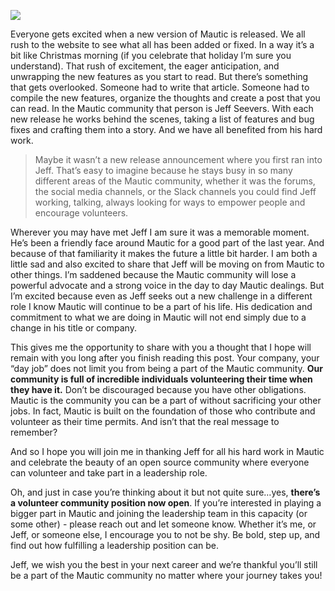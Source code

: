 ![](https://www.mautic.org/wp-content/uploads/2017/12/hands-1947915_1280-1024x576.jpg)


Everyone gets excited when a new version of Mautic is released. We all rush to the website to see what all has been added or fixed. In a way it’s a bit like Christmas morning (if you celebrate that holiday I’m sure you understand). That rush of excitement, the eager anticipation, and unwrapping the new features as you start to read. But there’s something that gets overlooked. Someone had to write that article. Someone had to compile the new features, organize the thoughts and create a post that you can read. In the Mautic community that person is Jeff Seevers. With each new release he works behind the scenes, taking a list of features and bug fixes and crafting them into a story. And we have all benefited from his hard work.



> Maybe it wasn’t a new release announcement where you first ran into Jeff. That’s easy to imagine because he stays busy in so many different areas of the Mautic community, whether it was the forums, the social media channels, or the Slack channels you could find Jeff working, talking, always looking for ways to empower people and encourage volunteers.

Wherever you may have met Jeff I am sure it was a memorable moment. He’s been a friendly face around Mautic for a good part of the last year. And because of that familiarity it makes the future a little bit harder. I am both a little sad and also excited to share that Jeff will be moving on from Mautic to other things. I’m saddened because the Mautic community will lose a powerful advocate and a strong voice in the day to day Mautic dealings. But I’m excited because even as Jeff seeks out a new challenge in a different role I know Mautic will continue to be a part of his life. His dedication and commitment to what we are doing in Mautic will not end simply due to a change in his title or company.

This gives me the opportunity to share with you a thought that I hope will remain with you long after you finish reading this post. Your company, your “day job” does not limit you from being a part of the Mautic community. **Our community is full of incredible individuals volunteering their time when they have it.** Don’t be discouraged because you have other obligations. Mautic is the community you can be a part of without sacrificing your other jobs. In fact, Mautic is built on the foundation of those who contribute and volunteer as their time permits. And isn’t that the real message to remember?

And so I hope you will join me in thanking Jeff for all his hard work in Mautic and celebrate the beauty of an open source community where everyone can volunteer and take part in a leadership role.

Oh, and just in case you’re thinking about it but not quite sure…yes, **there’s a volunteer community position now open**. If you’re interested in playing a bigger part in Mautic and joining the leadership team in this capacity (or some other) - please reach out and let someone know. Whether it’s me, or Jeff, or someone else, I encourage you to not be shy. Be bold, step up, and find out how fulfilling a leadership position can be.

Jeff, we wish you the best in your next career and we’re thankful you’ll still be a part of the Mautic community no matter where your journey takes you!